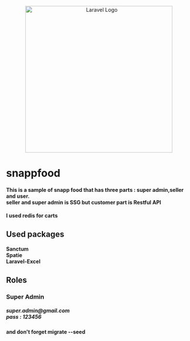 <p align="center"><a href="https://laravel.com" target="_blank"><img src="https://raw.githubusercontent.com/laravel/art/master/logo-lockup/5%20SVG/2%20CMYK/1%20Full%20Color/laravel-logolockup-cmyk-red.svg" width="400" alt="Laravel Logo"></a></p>


<h1>snappfood</h1>
<h4>This is a sample of snapp food that has three parts : super admin,seller and user.
<br>
seller and super admin is SSG but customer part is Restful API</h4>
<h4>I used redis for carts</h4>
<h2>Used packages</h2>
<h4>
    Sanctum
<br>
    Spatie 
<br>
    Laravel-Excel
</h4>
<h2>Roles</h2>
<h3>Super Admin</h3>
<h5>
super.admin@gmail.com
<br>
pass : 123456
</h5>

<h4>and don't forget migrate --seed</h4>
